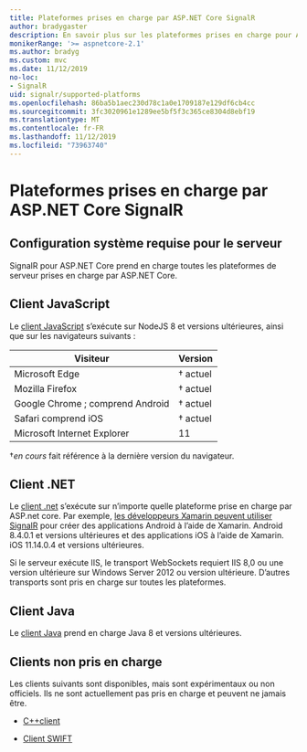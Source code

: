 ```yaml
---
title: Plateformes prises en charge par ASP.NET Core SignalR
author: bradygaster
description: En savoir plus sur les plateformes prises en charge pour ASP.NET Core SignalR.
monikerRange: '>= aspnetcore-2.1'
ms.author: bradyg
ms.custom: mvc
ms.date: 11/12/2019
no-loc:
- SignalR
uid: signalr/supported-platforms
ms.openlocfilehash: 86ba5b1aec230d78c1a0e1709187e129df6cb4cc
ms.sourcegitcommit: 3fc3020961e1289ee5bf5f3c365ce8304d8ebf19
ms.translationtype: MT
ms.contentlocale: fr-FR
ms.lasthandoff: 11/12/2019
ms.locfileid: "73963740"
---
```

# <a name="aspnet-core-opno-locsignalr-supported-platforms"></a>Plateformes prises en charge par ASP.NET Core SignalR

## <a name="server-system-requirements"></a>Configuration système requise pour le serveur

SignalR pour ASP.NET Core prend en charge toutes les plateformes de serveur prises en charge par ASP.NET Core.

## <a name="javascript-client"></a>Client JavaScript

Le [client JavaScript](https://www.npmjs.com/package/@aspnet/signalr) s’exécute sur NodeJS 8 et versions ultérieures, ainsi que sur les navigateurs suivants :

| Visiteur                         | Version         |
| ------------------------------- | --------------- |
| Microsoft Edge                  | &dagger; actuel |
| Mozilla Firefox                 | &dagger; actuel |
| Google Chrome ; comprend Android | &dagger; actuel |
| Safari comprend iOS            | &dagger; actuel |
| Microsoft Internet Explorer     | 11              |

&dagger;*en cours* fait référence à la dernière version du navigateur.

## <a name="net-client"></a>Client .NET

Le [client .net](https://www.nuget.org/packages/Microsoft.AspNetCore.SignalR/) s’exécute sur n’importe quelle plateforme prise en charge par ASP.net core. Par exemple, [les développeurs Xamarin peuvent utiliser SignalR](https://github.com/aspnet/Announcements/issues/305) pour créer des applications Android à l’aide de Xamarin. Android 8.4.0.1 et versions ultérieures et des applications iOS à l’aide de Xamarin. iOS 11.14.0.4 et versions ultérieures.

Si le serveur exécute IIS, le transport WebSockets requiert IIS 8,0 ou une version ultérieure sur Windows Server 2012 ou version ultérieure. D’autres transports sont pris en charge sur toutes les plateformes.

## <a name="java-client"></a>Client Java

Le [client Java](https://search.maven.org/artifact/com.microsoft.aspnet/signalr) prend en charge Java 8 et versions ultérieures.

## <a name="unsupported-clients"></a>Clients non pris en charge

Les clients suivants sont disponibles, mais sont expérimentaux ou non officiels. Ils ne sont actuellement pas pris en charge et peuvent ne jamais être.

* [C++client](https://github.com/aspnet/SignalR/tree/master/clients/cpp)

* [Client SWIFT](https://github.com/moozzyk/SignalR-Client-Swift)
